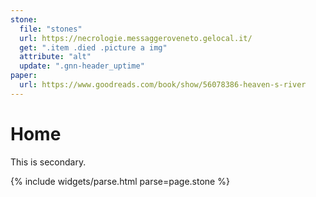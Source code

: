 ```yaml
---
stone:
  file: "stones"
  url: https://necrologie.messaggeroveneto.gelocal.it/
  get: ".item .died .picture a img"
  attribute: "alt"
  update: ".gnn-header_uptime"
paper:
  url: https://www.goodreads.com/book/show/56078386-heaven-s-river
---
```


# Home

This is <span class="fg-secondary">secondary</span>.

{% include widgets/parse.html parse=page.stone %}